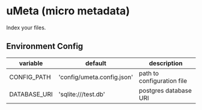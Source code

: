 # uMeta (micro metadata)

Index your files.

## Environment Config

| variable     | default                    | description                |
|--------------|----------------------------|----------------------------|
| CONFIG_PATH  | 'config/umeta.config.json' | path to configuration file |
| DATABASE_URI | 'sqlite:///test.db'        | postgres database URI      |
